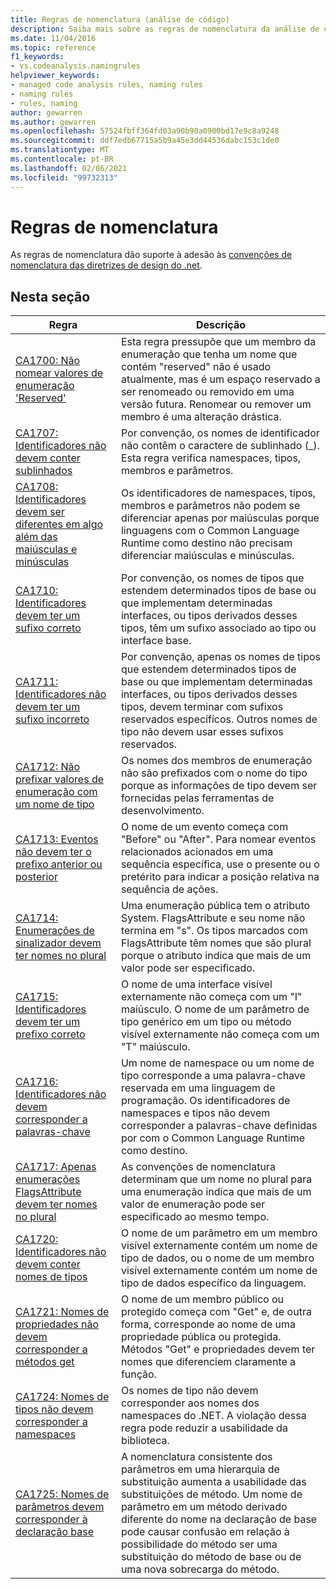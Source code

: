 ```yaml
---
title: Regras de nomenclatura (análise de código)
description: Saiba mais sobre as regras de nomenclatura da análise de código.
ms.date: 11/04/2016
ms.topic: reference
f1_keywords:
- vs.codeanalysis.namingrules
helpviewer_keywords:
- managed code analysis rules, naming rules
- naming rules
- rules, naming
author: gewarren
ms.author: gewarren
ms.openlocfilehash: 57524fbff364fd03a90b90a0900bd17e9c8a9248
ms.sourcegitcommit: ddf7edb67715a5b9a45e3dd44536dabc153c1de0
ms.translationtype: MT
ms.contentlocale: pt-BR
ms.lasthandoff: 02/06/2021
ms.locfileid: "99732313"
---
```

# <a name="naming-rules"></a>Regras de nomenclatura

As regras de nomenclatura dão suporte à adesão às [convenções de nomenclatura das diretrizes de design do .net](../../../standard/design-guidelines/naming-guidelines.md).

## <a name="in-this-section"></a>Nesta seção

|Regra|Descrição|
|----------|-----------------|
|[CA1700: Não nomear valores de enumeração 'Reserved'](ca1700.md)|Esta regra pressupõe que um membro da enumeração que tenha um nome que contém "reserved" não é usado atualmente, mas é um espaço reservado a ser renomeado ou removido em uma versão futura. Renomear ou remover um membro é uma alteração drástica.|
|[CA1707: Identificadores não devem conter sublinhados](ca1707.md)|Por convenção, os nomes de identificador não contêm o caractere de sublinhado (_). Esta regra verifica namespaces, tipos, membros e parâmetros.|
|[CA1708: Identificadores devem ser diferentes em algo além das maiúsculas e minúsculas](ca1708.md)|Os identificadores de namespaces, tipos, membros e parâmetros não podem se diferenciar apenas por maiúsculas porque linguagens com o Common Language Runtime como destino não precisam diferenciar maiúsculas e minúsculas.|
|[CA1710: Identificadores devem ter um sufixo correto](ca1710.md)|Por convenção, os nomes de tipos que estendem determinados tipos de base ou que implementam determinadas interfaces, ou tipos derivados desses tipos, têm um sufixo associado ao tipo ou interface base.|
|[CA1711: Identificadores não devem ter um sufixo incorreto](ca1711.md)|Por convenção, apenas os nomes de tipos que estendem determinados tipos de base ou que implementam determinadas interfaces, ou tipos derivados desses tipos, devem terminar com sufixos reservados específicos. Outros nomes de tipo não devem usar esses sufixos reservados.|
|[CA1712: Não prefixar valores de enumeração com um nome de tipo](ca1712.md)|Os nomes dos membros de enumeração não são prefixados com o nome do tipo porque as informações de tipo devem ser fornecidas pelas ferramentas de desenvolvimento.|
|[CA1713: Eventos não devem ter o prefixo anterior ou posterior](ca1713.md)|O nome de um evento começa com "Before" ou "After". Para nomear eventos relacionados acionados em uma sequência específica, use o presente ou o pretérito para indicar a posição relativa na sequência de ações.|
|[CA1714: Enumerações de sinalizador devem ter nomes no plural](ca1714.md)|Uma enumeração pública tem o atributo System. FlagsAttribute e seu nome não termina em "s". Os tipos marcados com FlagsAttribute têm nomes que são plural porque o atributo indica que mais de um valor pode ser especificado.|
|[CA1715: Identificadores devem ter um prefixo correto](ca1715.md)|O nome de uma interface visível externamente não começa com um "I" maiúsculo.  O nome de um parâmetro de tipo genérico em um tipo ou método visível externamente não começa com um "T" maiúsculo.|
|[CA1716: Identificadores não devem corresponder a palavras-chave](ca1716.md)|Um nome de namespace ou um nome de tipo corresponde a uma palavra-chave reservada em uma linguagem de programação. Os identificadores de namespaces e tipos não devem corresponder a palavras-chave definidas por com o Common Language Runtime como destino.|
|[CA1717: Apenas enumerações FlagsAttribute devem ter nomes no plural](ca1717.md)|As convenções de nomenclatura determinam que um nome no plural para uma enumeração indica que mais de um valor de enumeração pode ser especificado ao mesmo tempo.|
|[CA1720: Identificadores não devem conter nomes de tipos](ca1720.md)|O nome de um parâmetro em um membro visível externamente contém um nome de tipo de dados, ou o nome de um membro visível externamente contém um nome de tipo de dados específico da linguagem.|
|[CA1721: Nomes de propriedades não devem corresponder a métodos get](ca1721.md)|O nome de um membro público ou protegido começa com "Get" e, de outra forma, corresponde ao nome de uma propriedade pública ou protegida. Métodos "Get" e propriedades devem ter nomes que diferenciem claramente a função.|
|[CA1724: Nomes de tipos não devem corresponder a namespaces](ca1724.md)|Os nomes de tipo não devem corresponder aos nomes dos namespaces do .NET. A violação dessa regra pode reduzir a usabilidade da biblioteca.|
|[CA1725: Nomes de parâmetros devem corresponder à declaração base](ca1725.md)|A nomenclatura consistente dos parâmetros em uma hierarquia de substituição aumenta a usabilidade das substituições de método. Um nome de parâmetro em um método derivado diferente do nome na declaração de base pode causar confusão em relação à possibilidade do método ser uma substituição do método de base ou de uma nova sobrecarga do método.|
